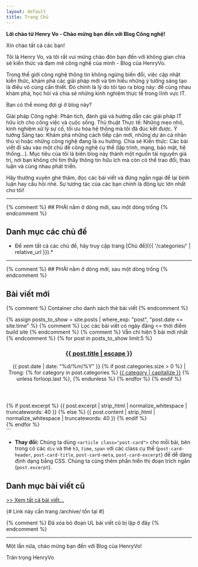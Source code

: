 ```yaml
---
layout: default
title: Trang Chủ
---
```


**Lời chào từ Henry Vo - Chào mừng bạn đến với Blog Công nghệ!**

Xin chào tất cả các bạn!

Tôi là Henry Vo, và tôi rất vui mừng chào đón bạn đến với không gian chia sẻ kiến thức và đam mê công nghệ của mình - Blog của HenryVo.

Trong thế giới công nghệ thông tin không ngừng biến đổi, việc cập nhật kiến thức, khám phá các giải pháp mới và tìm hiểu những ý tưởng sáng tạo là điều vô cùng cần thiết. Đó chính là lý do tôi tạo ra blog này: để cùng nhau khám phá, học hỏi và chia sẻ những kinh nghiệm thực tế trong lĩnh vực IT.

Bạn có thể mong đợi gì ở blog này?

Giải pháp Công nghệ: Phân tích, đánh giá và hướng dẫn các giải pháp IT hữu ích cho công việc và cuộc sống.
Thủ thuật Thực tế: Những mẹo nhỏ, kinh nghiệm xử lý sự cố, tối ưu hóa hệ thống mà tôi đã đúc kết được.
Ý tưởng Sáng tạo: Khám phá những cách tiếp cận mới, những dự án cá nhân thú vị hoặc những công nghệ đang là xu hướng.
Chia sẻ Kiến thức: Các bài viết đi sâu vào một chủ đề công nghệ cụ thể (lập trình, mạng, bảo mật, hệ thống…).
Mục tiêu của tôi là biến blog này thành một nguồn tài nguyên giá trị, nơi bạn không chỉ tìm thấy thông tin hữu ích mà còn có thể trao đổi, thảo luận và cùng nhau phát triển.

Hãy thường xuyên ghé thăm, đọc các bài viết và đừng ngần ngại để lại bình luận hay câu hỏi nhé. Sự tương tác của các bạn chính là động lực lớn nhất cho tôi!

<hr style="border-color: #333;">

{% comment %} ## PHẢI nằm ở dòng mới, sau một dòng trống {% endcomment %}

## Danh mục các chủ đề

* Để xem tất cả các chủ đề, hãy truy cập trang [Chủ đề]({{ '/categories/' | relative_url }}).*

<hr style="border-color: #333;">

{% comment %} ## PHẢI nằm ở dòng mới, sau một dòng trống {% endcomment %}

## Bài viết mới

{% comment %} Container cho danh sách thẻ bài viết {% endcomment %}
<div class="post-card-list">

  {% assign posts_to_show = site.posts | where_exp: "post", "post.date <= site.time" %}
  {% comment %} Lọc các bài viết có ngày đăng <= thời điểm build site {% endcomment %}
  {% comment %} Vẫn chỉ hiện 5 bài mới nhất {% endcomment %}
  {% for post in posts_to_show limit:5 %} 
    <article class="post-card">
      <header class="post-card-header">
        <h3 class="post-card-title">
          <a href="{{ post.url | relative_url }}">{{ post.title | escape }}</a>
        </h3>
        <div class="post-card-meta">
          <time datetime="{{ post.date | date_to_xmlschema }}" class="post-card-date">
            {{ post.date | date: "%d/%m/%Y" }} </time>
          {% if post.categories.size > 0 %}
          <span class="post-card-categories">
            | Trong:
            {% for category in post.categories %}
              <a href="/categories/{{ category | slugify }}/">{{ category | capitalize }}</a>
              {% unless forloop.last %}, {% endunless %} {% endfor %}
          </span>
          {% endif %}
        </div>
      </header>
      <div class="post-card-excerpt">
        {% if post.excerpt %}
          {{ post.excerpt | strip_html | normalize_whitespace | truncatewords: 40 }} {% else %}
          {{ post.content | strip_html | normalize_whitespace | truncatewords: 40 }} {% endif %}
      </div>
      </article> {% endfor %} </div> ```
* **Thay đổi:** Chúng ta dùng `<article class="post-card">` cho mỗi bài, bên trong có các `div` và thẻ `h3`, `time`, `span` với các class cụ thể (`post-card-header`, `post-card-title`, `post-card-meta`, `post-card-excerpt`) để dễ dàng định dạng bằng CSS. Chúng ta cũng thêm phần hiển thị đoạn trích ngắn (`post.excerpt`).

## Danh mục bài viết cũ

<p><a href="{{ '/archive/' | relative_url }}">>> Xem tất cả bài viết...</a></p> {# Link này cần trang /archive/ tồn tại #}

{% comment %} Đã xóa bỏ đoạn UL bài viết cũ bị lặp ở đây {% endcomment %}

<hr style="border-color: #333;">

Một lần nữa, chào mừng bạn đến với Blog của HenryVo!

Trân trọng
HenryVo
